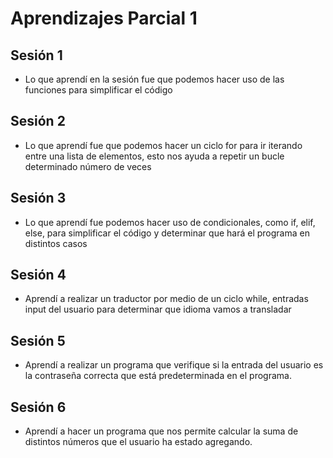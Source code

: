 # Aprendizajes Parcial 1
## Sesión 1
- Lo que aprendí en la sesión fue que podemos hacer uso de las funciones para simplificar el código
## Sesión 2
- Lo que aprendí fue que podemos hacer un ciclo for para ir iterando entre una lista de elementos, esto nos ayuda a repetir un bucle determinado número de veces
## Sesión 3
- Lo que aprendí fue podemos hacer uso de condicionales, como if, elif, else, para simplificar el código y determinar que hará el programa en distintos casos
## Sesión 4
- Aprendí a realizar un traductor por medio de un ciclo while, entradas input del usuario para determinar que idioma vamos a transladar
## Sesión 5
- Aprendí a realizar un programa que verifique si la entrada del usuario es la contraseña correcta que está predeterminada en el programa.
## Sesión 6
- Aprendí a hacer un programa que nos permite calcular la suma de distintos números que el usuario ha estado agregando.

